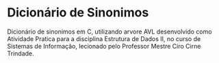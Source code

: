 # Dicionário de Sinonimos
Dicionário de sinonimos em C, utilizando arvore AVL desenvolvido como Atividade Pratica para a disciplina Estrutura de Dados II, 
no curso de Sistemas de Informação, lecionado pelo Professor Mestre Ciro Cirne Trindade. 

